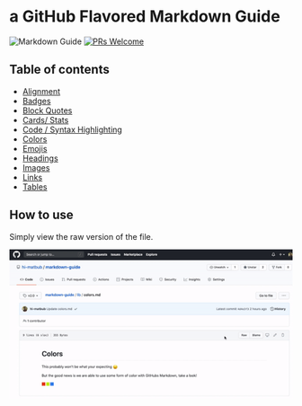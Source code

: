 # a GitHub Flavored Markdown Guide

![Markdown Guide](https://img.shields.io/badge/markdown-guide-green.svg)
[![PRs Welcome](https://img.shields.io/badge/PRs-welcome-30bced.svg)](https://github.com/hi-matbub/markdown-guide/issues)

## Table of contents

- [Alignment](/lib/alignment.md)
- [Badges](/lib/badges.md)
- [Block Quotes](/lib/blockquotes.md)
- [Cards/ Stats](/lib/cards.md)
- [Code / Syntax Highlighting](/lib/code-syntax.md)
- [Colors](/lib/colors.md)
- [Emojis](/lib/emojis.md)
- [Headings](/lib/headings.md)
- [Images](/lib/images.md)
- [Links](/lib/links.md)
- [Tables](/lib/tables.md)

## How to use 

Simply view the raw version of the file.

![how to](https://github.com/hi-matbub/markdown-guide/blob/master/how-to-use.gif?raw=true)
